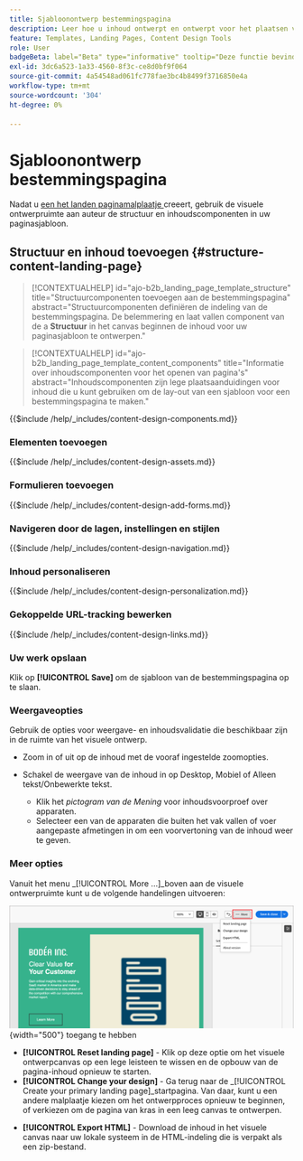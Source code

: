 ```yaml
---
title: Sjabloonontwerp bestemmingspagina
description: Leer hoe u inhoud ontwerpt en ontwerpt voor het plaatsen van paginasjablonen die Marktdeelnemers opnieuw kunnen gebruiken om bestemmingspagina's te maken.
feature: Templates, Landing Pages, Content Design Tools
role: User
badgeBeta: label="Beta" type="informative" tooltip="Deze functie bevindt zich momenteel in een beperkte bètaversie"
exl-id: 3dc6a523-1a33-4560-8f3c-ce8d0bf9f064
source-git-commit: 4a54548ad061fc778fae3bc4b8499f3716850e4a
workflow-type: tm+mt
source-wordcount: '304'
ht-degree: 0%

---
```


# Sjabloonontwerp bestemmingspagina

Nadat u [ een het landen paginamalplaatje ](./landing-page-templates.md#create-a-landing-page-template) creeert, gebruik de visuele ontwerpruimte aan auteur de structuur en inhoudscomponenten in uw paginasjabloon.

## Structuur en inhoud toevoegen {#structure-content-landing-page}

>[!CONTEXTUALHELP]
>id="ajo-b2b_landing_page_template_structure"
>title="Structuurcomponenten toevoegen aan de bestemmingspagina"
>abstract="Structuurcomponenten definiëren de indeling van de bestemmingspagina. De belemmering en laat vallen component van de a **Structuur** in het canvas beginnen de inhoud voor uw paginasjabloon te ontwerpen."

>[!CONTEXTUALHELP]
>id="ajo-b2b_landing_page_template_content_components"
>title="Informatie over inhoudscomponenten voor het openen van pagina&#39;s"
>abstract="Inhoudscomponenten zijn lege plaatsaanduidingen voor inhoud die u kunt gebruiken om de lay-out van een sjabloon voor een bestemmingspagina te maken."

{{$include /help/_includes/content-design-components.md}}

### Elementen toevoegen

{{$include /help/_includes/content-design-assets.md}}

### Formulieren toevoegen

{{$include /help/_includes/content-design-add-forms.md}}

### Navigeren door de lagen, instellingen en stijlen

{{$include /help/_includes/content-design-navigation.md}}

### Inhoud personaliseren

{{$include /help/_includes/content-design-personalization.md}}

### Gekoppelde URL-tracking bewerken

{{$include /help/_includes/content-design-links.md}}

### Uw werk opslaan

Klik op **[!UICONTROL Save]** om de sjabloon van de bestemmingspagina op te slaan.
<!--
You can continue to make edits to the draft page template. When you are ready to make it available for using in page creation, you can [publish the template](./landing-page-templates.md#). -->

### Weergaveopties

Gebruik de opties voor weergave- en inhoudsvalidatie die beschikbaar zijn in de ruimte van het visuele ontwerp.

* Zoom in of uit op de inhoud met de vooraf ingestelde zoomopties.

* Schakel de weergave van de inhoud in op Desktop, Mobiel of Alleen tekst/Onbewerkte tekst.
   * Klik het _pictogram van de Mening_ voor inhoudsvoorproef over apparaten.
   * Selecteer een van de apparaten die buiten het vak vallen of voer aangepaste afmetingen in om een voorvertoning van de inhoud weer te geven.

### Meer opties

Vanuit het menu _[!UICONTROL More ...]_boven aan de visuele ontwerpruimte kunt u de volgende handelingen uitvoeren:

![ klik Meer om tot malplaatjeacties ](./assets/landing-page-designer-more-menu.png){width="500"} toegang te hebben

* **[!UICONTROL Reset landing page]** - Klik op deze optie om het visuele ontwerpcanvas op een lege leisteen te wissen en de opbouw van de pagina-inhoud opnieuw te starten.
* **[!UICONTROL Change your design]** - Ga terug naar de _[!UICONTROL Create your primary landing page]_startpagina. Van daar, kunt u een andere malplaatje kiezen om het ontwerpproces opnieuw te beginnen, of verkiezen om de pagina van kras in een leeg canvas te ontwerpen.
<!--- * **[!UICONTROL Save as content template]** - Save the page body as a landing page template to be reused across multiple landing pages. You provide a name and description for the template and save it to the list of saved  landing page templates. -->
* **[!UICONTROL Export HTML]** - Download de inhoud in het visuele canvas naar uw lokale systeem in de HTML-indeling die is verpakt als een zip-bestand.
